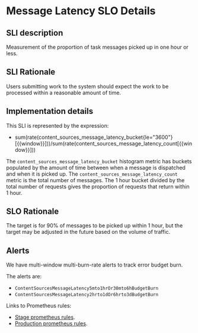 # Message Latency SLO Details

## SLI description

Measurement of the proportion of task messages picked up in one hour or less.

## SLI Rationale

Users submitting work to the system should expect the work to be processed within a reasonable amount of time.

## Implementation details

This SLI is represented by the expression:

*    sum(rate(content_sources_message_latency_bucket{le="3600"}[{{window}}]))/sum(rate(content_sources_message_latency_count[{{window}}]))

The `content_sources_message_latency_bucket` histogram metric has buckets populated by the amount of time between when a message is dispatched and when it is picked up. The `content_sources_message_latency_count` metric is the total number of messages. The 1 hour bucket divided by the total number of requests gives the proportion of requests that return within 1 hour.

## SLO Rationale

The target is for 90% of messages to be picked up within 1 hour, but the target may be adjusted in the future based on the volume of traffic.

## Alerts

We have multi-window multi-burn-rate alerts to track error budget burn.

The alerts are:
- `ContentSourcesMessageLatency5mto1hrOr30mto6hBudgetBurn`
- `ContentSourcesMessageLatency2hrto1dOr6hrto3dBudgetBurn`

Links to Prometheus rules:
- [Stage prometheus rules][stage rules].
- [Production prometheus rules][prod rules].

[stage rules]: https://gitlab.cee.redhat.com/service/app-interface/-/blob/master/resources/insights-stage/content-sources-stage/content-sources-stage.prometheusrules.yml
[prod rules]: https://gitlab.cee.redhat.com/service/app-interface/-/blob/master/resources/insights-prod/content-sources-prod/content-sources-prod.prometheusrules.yml

